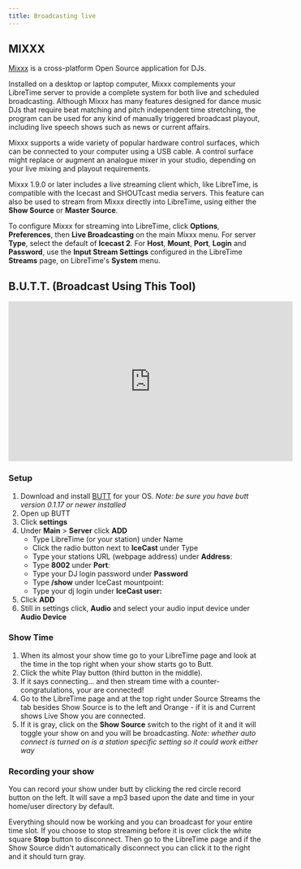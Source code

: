 ```yaml
---
title: Broadcasting live
---
```


## MIXXX

[Mixxx](https://www.mixxx.org) is a cross-platform Open Source application for DJs.

Installed on a desktop or laptop computer, Mixxx complements your LibreTime server to provide a complete system
for both live and scheduled broadcasting. Although Mixxx has many features designed for dance music DJs
that require beat matching and pitch independent time stretching, the program can be used for any kind of
manually triggered broadcast playout, including live speech shows such as news or current affairs.

Mixxx supports a wide variety of popular hardware control surfaces, which can be connected to your
computer using a USB cable. A control surface might replace or augment an analogue mixer in your studio,
depending on your live mixing and playout requirements.

Mixxx 1.9.0 or later includes a live streaming client which, like LibreTime, is compatible with the Icecast
and SHOUTcast media servers. This feature can also be used to stream from Mixxx directly into LibreTime,
using either the **Show Source** or **Master Source**.

To configure Mixxx for streaming into LibreTime, click **Options**, **Preferences**, then
**Live Broadcasting** on the main Mixxx menu. For server **Type**, select the default of **Icecast 2**.
For **Host**, **Mount**, **Port**, **Login** and **Password**, use the **Input Stream Settings**
configured in the LibreTime **Streams** page, on LibreTime's **System** menu.

## B.U.T.T. (Broadcast Using This Tool)

<html>
<iframe width="560" height="315" src="https://www.youtube-nocookie.com/embed/4GLsU9hPTtM" frameborder="0" allow="accelerometer; autoplay; encrypted-media; gyroscope; picture-in-picture" allowfullscreen></iframe>
</html>

### Setup

1. Download and install [BUTT](https://danielnoethen.de/) for your OS.
   _Note: be sure you have butt version 0.1.17 or newer installed_
2. Open up BUTT
3. Click **settings**
4. Under **Main** > **Server** click **ADD**
   - Type LibreTime (or your station) under Name
   - Click the radio button next to **IceCast** under Type
   - Type your stations URL (webpage address) under **Address**:
   - Type **8002** under **Port**:
   - Type your DJ login password under **Password**
   - Type **/show** under IceCast mountpoint:
   - Type your dj login under **IceCast user:**
5. Click **ADD**
6. Still in settings click, **Audio** and select your audio input device under
   **Audio Device**

### Show Time

1. When its almost your show time go to your LibreTime page and look at the time in the top right when your show starts go to Butt.
2. Click the white Play button (third button in the middle).
3. If it says connecting... and then stream time with a counter- congratulations, your are connected!
4. Go to the LibreTime page and at the top right under Source Streams the
   tab besides Show Source is to the left and Orange - if it is and Current
   shows Live Show you are connected.
5. If it is gray, click on the **Show Source** switch to the right of it and it
   will toggle your show on and you will be broadcasting. _Note: whether auto
   connect is turned on is a station specific setting so it could work either way_

### Recording your show

You can record your show under butt by clicking the red circle record button on
the left. It will save a mp3 based upon the date and time in your home/user
directory by default.

Everything should now be working and you can broadcast for your entire time
slot. If you choose to stop streaming before it is over click the white square
**Stop** button to disconnect. Then go to the LibreTime page and if the Show
Source didn't automatically disconnect you can click it to the right and it
should turn gray.
